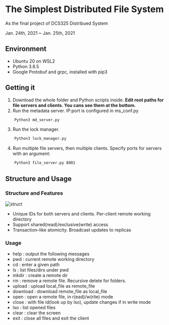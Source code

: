 # The Simplest Distributed File System 

As the final project of DCS325 Distribued System

Jan. 24th, 2021 ~ Jan. 25th, 2021

## Environment

* Ubuntu 20 on WSL2
* Python 3.8.5
* Google Protobuf and grpc, installed with pip3

## Getting it

1. Download the whole folder and Python scripts inside. **Edit root paths for file servers and clients. You cans see them at the bottom.**
2. Run the metadata server. IP:port is configured in ms_conf.py

```bash
    Python3 md_server.py
```

3. Run the lock manager. 

```bash
    Python3 lock_manager.py
```

4. Run multiple file servers, then multiple clients. Specify ports for servers with an argument:

```bash
    Python3 file_server.py 8001
```

## Structure and Usage

### Structure and Features

![struct](/assets/struct.png)

* Unique IDs for both servers and clients. Per-client remote working directory
* Support shared(read)/exclusive(write) access
* Transaction-like atomicity. Broadcast updates to replicas

### Usage

* help : output the following messages
* pwd : current remote working directory
* cd : enter a given path
* ls : list files/dirs under pwd
* mkdir : create a remote dir
* rm : remove a remote file. Recursive delete for folders.
* upload : upload local_file as remote_file
* download : download remote_file as local_file
* open : open a remote file, in r(ead)/w(rite) mode
* close : with file id(look up by lso), update changes if in write mode
* lso : list opened files
* clear : clear the screen
* exit : close all files and exit the client